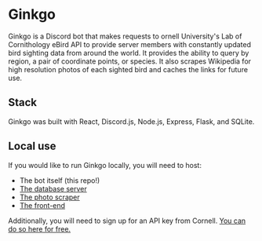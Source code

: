 # Ginkgo 
Ginkgo is a Discord bot that makes requests to ornell University's Lab of Cornithology eBird API to provide server members with constantly updated bird sighting data from around the world. It provides the ability to query by region, a pair of coordinate points, or species. It also scrapes Wikipedia for high resolution photos of each sighted bird and caches the links for future use.

## Stack
Ginkgo was built with React, Discord.js, Node.js, Express, Flask, and SQLite.

## Local use
If you would like to run Ginkgo locally, you will need to host:
- The bot itself (this repo!)
- [The database server](https://github.com/jajego/ginkgo-server) 
- [The photo scraper](https://github.com/jajego/bird-scraper)
- [The front-end](https://github.com/jajego/bird-scraper)

Additionally, you will need to sign up for an API key from Cornell. [You can do so here for free.](https://ebird.org/api/keygen)
